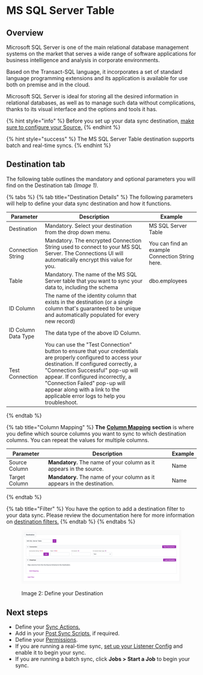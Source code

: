 # MS SQL Server Table

## Overview

Microsoft SQL Server is one of the main relational database management systems on the market that serves a wide range of software applications for business intelligence and analysis in corporate environments.

Based on the Transact-SQL language, it incorporates a set of standard language programming extensions and its application is available for use both on premise and in the cloud.

Microsoft SQL Server is ideal for storing all the desired information in relational databases, as well as to manage such data without complications, thanks to its visual interface and the options and tools it has.

{% hint style="info" %}
Before you set up your data sync destination, [make sure to configure your Source.](../supported-data-sync-sources/)
{% endhint %}

{% hint style="success" %}
The MS SQL Server Table destination supports batch and real-time syncs.
{% endhint %}

## Destination tab

The following table outlines the mandatory and optional parameters you will find on the Destination tab _(Image 1)._

{% tabs %}
{% tab title="Destination Details" %}
The following parameters will help to define your data sync destination and how it functions.

| Parameter         | Description                                                                                                                                          | Example                                         |
|-------------------|------------------------------------------------------------------------------------------------------------------------------------------------------|-------------------------------------------------|
| Destination       | Mandatory. Select your destination from the drop down menu.                                                                                          | MS SQL Server Table                             |
| Connection String | Mandatory. The encrypted Connection String used to connect to your MS SQL Server. The Connections UI will automatically encrypt this value for you. | You can find an example Connection String here. |
| Table             | Mandatory. The name of the MS SQL Server table that you want to sync your data to, including the schema                                              | dbo.employees                                   |
| ID Column           | The name of the identity column that exists in the destination (or a single column that's guaranteed to be unique and automatically populated for every new record)                                                                                                                                                                           |
| ID Column Data Type | The data type of the above ID Column.                                                                                                                                                                                                                                                                                                          |
| Test Connection     | You can use the "Test Connection" button to ensure that your credentials are properly configured to access your destination. If configured correctly, a "Connection Successful" pop-up will appear. If configured incorrectly, a "Connection Failed" pop-up will appear along with a link to the applicable error logs to help you troubleshoot. |
{% endtab %}

{% tab title="Column Mapping" %}
**The** [**Column Mapping**](../building-data-syncs/columns-and-mappings/#3.-column-mappings) **section** is where you define which source columns you want to sync to which destination columns. You can repeat the values for multiple columns.

| Parameter     | Description                                                              | Example |
|---------------|--------------------------------------------------------------------------|---------|
| Source Column | **Mandatory.** The name of your column as it appears in the source.      | Name    |
| Target Column | **Mandatory.** The name of your column as it appears in the destination. | Name    |
{% endtab %}

{% tab title="Filter" %}
You have the option to add a destination filter to your data sync. Please review the documentation here for more information on [destination filters.](../building-data-syncs/advanced-settings/filters.md#target-filters)
{% endtab %}
{% endtabs %}

<div data-full-width="true">

<figure><img src="../../.gitbook/assets/image (760).png" alt=""><figcaption><p>Image 2: Define your Destination</p></figcaption></figure>

</div>

## Next steps

* Define your [Sync Actions.](../building-data-syncs/sync-actions.md)
* Add in your [Post Sync Scripts](../building-data-syncs/advanced-settings/post-sync-scripts.md), if required.
* Define your [Permissions](../building-data-syncs/#2.-create-a-data-sync-configuration).
* If you are running a real-time sync, [set up your Listener Config](../supported-real-time-sync-stream-sources/) and enable it to begin your sync.
* If you are running a batch sync, click **Jobs > Start a Job** to begin your sync.

